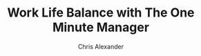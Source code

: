 ---
layout: episode
title: "Work Life Balance with The One Minute Manager"
slug: "6"
explicit: false
author: "Chris Alexander"
summary: "A more modern reprint from the One Minute Manager series about health and wellbeing"
description: "For a change, the One Minute Manager seeks some advice, and comes up with some advice about health and wellbeing that are generally accepted nowadays."
has_image: false
duration: "2:28"
length: 5017402
book:
    title: "The One Minute Manager Balances Work And Life"
    author: "Blanchard"
    link: "http://g.chris-alexander.co.uk?id=1274X516320&xs=1&url=https%3A%2F%2Fwww.amazon.co.uk%2FMinute-Manager-Balances-Work-Library%2Fdp%2F0688168507%2Fref%3Dsr_1_3%3Fdchild%3D1%26keywords%3Done%2Bminute%2Bmanager%2Bbalances%2Bwork%2Band%2Blife%26qid%3D1593970235%26sr%3D8-3"
---